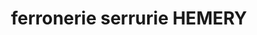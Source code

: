 ---
title: "ferronerie serrurie HEMERY"
url: /crevant/ferronerie-serrurie-hemery/
shop: serrurier
---